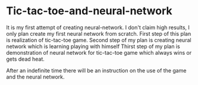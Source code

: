 # Tic-tac-toe-and-neural-network
It is my first attempt of creating neural-network. I don't claim high results, I only plan create my first neural network from scratch. First step of this plan is realization of tic-tac-toe game. Second step of my plan is creating neural network which is learning playing with himself Thirst step of my plan is demonstration of neural network for tic-tac-toe game which always wins or gets dead heat.

After an indefinite time there will be an instruction on the use of the game and the neural network.

